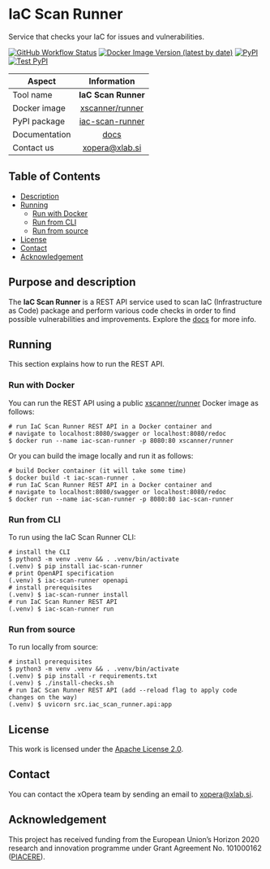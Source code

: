 # IaC Scan Runner
Service that checks your IaC for issues and vulnerabilities.

[![GitHub Workflow Status](https://img.shields.io/github/workflow/status/xlab-si/iac-scan-runner/Build%20and%20publish?label=ci%2Fcd)](https://github.com/xlab-si/iac-scan-runner/actions)
[![Docker Image Version (latest by date)](https://img.shields.io/docker/v/xscanner/runner?color=blue&label=docker)](https://hub.docker.com/r/xscanner/runner)
[![PyPI](https://img.shields.io/pypi/v/iac-scan-runner)](https://pypi.org/project/iac-scan-runner/)
[![Test PyPI](https://img.shields.io/badge/test%20pypi-dev%20version-blueviolet)](https://test.pypi.org/project/iac-scan-runner/)

| Aspect            | Information          |
| ----------------- |:--------------------:|
| Tool name         | **IaC Scan Runner**  |
| Docker image      | [xscanner/runner]    |
| PyPI package      | [iac-scan-runner]    |
| Documentation     | [docs]               |
| Contact us        | [xopera@xlab.si]     |

## Table of Contents
  - [Description](#purpose-and-description)
  - [Running](#running)
      - [Run with Docker](#run-with-docker)
      - [Run from CLI](#run-from-cli)
      - [Run from source](#run-from-source)
  - [License](#license)
  - [Contact](#contact)
  - [Acknowledgement](#acknowledgement)

## Purpose and description
The **IaC Scan Runner** is a REST API service used to scan IaC (Infrastructure as Code) package and perform various 
code checks in order to find possible vulnerabilities and improvements.
Explore the [docs] for more info.

## Running
This section explains how to run the REST API.

### Run with Docker
You can run the REST API using a public [xscanner/runner] Docker image as follows:

```console
# run IaC Scan Runner REST API in a Docker container and 
# navigate to localhost:8080/swagger or localhost:8080/redoc
$ docker run --name iac-scan-runner -p 8080:80 xscanner/runner
```

Or you can build the image locally and run it as follows:

```console
# build Docker container (it will take some time) 
$ docker build -t iac-scan-runner .
# run IaC Scan Runner REST API in a Docker container and 
# navigate to localhost:8080/swagger or localhost:8080/redoc
$ docker run --name iac-scan-runner -p 8080:80 iac-scan-runner
```

### Run from CLI
To run using the IaC Scan Runner CLI:

```console
# install the CLI
$ python3 -m venv .venv && . .venv/bin/activate
(.venv) $ pip install iac-scan-runner
# print OpenAPI specification
(.venv) $ iac-scan-runner openapi
# install prerequisites
(.venv) $ iac-scan-runner install
# run IaC Scan Runner REST API
(.venv) $ iac-scan-runner run
```

### Run from source
To run locally from source:

```console
# install prerequisites
$ python3 -m venv .venv && . .venv/bin/activate
(.venv) $ pip install -r requirements.txt
(.venv) $ ./install-checks.sh
# run IaC Scan Runner REST API (add --reload flag to apply code changes on the way)
(.venv) $ uvicorn src.iac_scan_runner.api:app
```

## License
This work is licensed under the [Apache License 2.0].

## Contact
You can contact the xOpera team by sending an email to [xopera@xlab.si].

## Acknowledgement
This project has received funding from the European Union’s Horizon 2020 research and innovation programme under Grant 
Agreement No. 101000162 ([PIACERE]).

[xscanner/runner]: https://hub.docker.com/r/xscanner/runner
[iac-scan-runner]: https://pypi.org/project/iac-scan-runner/
[Documentation]: https://xlab-si.github.io/iac-scanner-docs/02-runner.html
[docs]: https://xlab-si.github.io/iac-scanner-docs/02-runner.html
[xopera@xlab.si]: mailto:xopera@xlab.si
[Apache License 2.0]: https://www.apache.org/licenses/LICENSE-2.0
[PIACERE]: https://www.piacere-project.eu/
